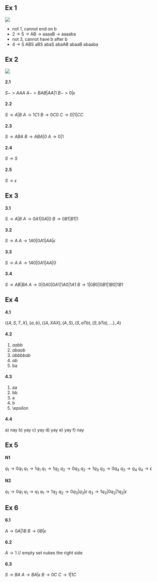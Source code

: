 ## Ex 1
![](Pasted%20image%2020240615160745.png)
- not 1, cannot end on b
- 2 -> S -> AB -> aaaaB -> aaaaba
- not 3, cannot have b after b
- 4 -> S ABS aBS abaS abaAB abaaB abaaba

## Ex 2
![](Pasted%20image%2020240615160756.png)
#### 2.1
$S->AAA$
$A->BAB|AA|1$
$B->0 | \epsilon$

#### 2.2
$S\rightarrow A|B$
$A\rightarrow 1C1$
$B\rightarrow 0C0$
$C\rightarrow 0|1|CC$

#### 2.3
$S\rightarrow ABA$
$B\rightarrow ABA | 0$
$A\rightarrow 0|1$

#### 2.4
$S\rightarrow S$

#### 2.5
$S\rightarrow\epsilon$

## Ex 3
#### 3.1
$S\rightarrow A|B$
$A\rightarrow 0A1 | 0A | 0$
$B\rightarrow 0B1 | B1 | 1$
#### 3.2
$S\rightarrow A$
$A\rightarrow1A0|0A1|AA|\epsilon$
#### 3.3
$S\rightarrow A$
$A\rightarrow1A0|0A1|AA|0$
#### 3.4
$S\rightarrow AB|BA$
$A\rightarrow 0|0A0|0A1|1A0|1A1$
$B\rightarrow 1|0B0|0B1|1B0|1B1$
## Ex 4
#### 4.1
$(\{A,S,T,X\},\{a,b\}, \{(A,XAX),(A,S),(S,aTb),(S,bTa),\dots\}, A)$
#### 4.2
1. $aabb$
2. $abaab$
3. $abbbbab$
4. $ab$
5. ba
#### 4.3
1. aa
2. bb
3. a
4. b
5. \epsilon
#### 4.4
a) nay
b) yay
c) yay
d) yay
e) yay
f) nay

## Ex 5
#### N1
$q_{1}\rightarrow 0q_{1}$
$q_{1}\rightarrow1q_{1}$
$q_{1}\rightarrow1q_{2}$
$q_{2}\rightarrow0q_{3}$
$q_{2}\rightarrow1q_{3}$
$q_{3}\rightarrow0q_{4}$
$q_{3}\rightarrow q_{4}$
$q_{4}\rightarrow\epsilon$
#### N2
$q_{1}\rightarrow0q_1$
$q_{1}\rightarrow q_{1}$
$q_{1}\rightarrow1q_{2}$
$q_{2}\rightarrow0q_{3}|q_{3}|\epsilon$
$q_{3}\rightarrow 1q_{3}|0q_{2}|1q_{2}|\epsilon$

## Ex 6
#### 6.1
$A\rightarrow0A|1B$
$B\rightarrow0B|\epsilon$
#### 6.2
$A\rightarrow1$
// empty set nukes the right side
#### 6.3
$S\rightarrow BA$
$A\rightarrow BA|\epsilon$
$B\rightarrow 0C$
$C\rightarrow 1|1C$
